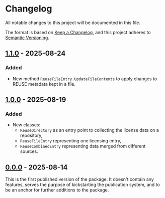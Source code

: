 <!--
SPDX-FileCopyrightText: 2024-2025 Friedrich von Never <friedrich@fornever.me>

SPDX-License-Identifier: MIT
-->

Changelog
=========
All notable changes to this project will be documented in this file.

The format is based on [Keep a Changelog](https://keepachangelog.com/en/1.0.0/), and this project adheres to [Semantic Versioning](https://semver.org/spec/v2.0.0.html).

## [1.1.0] - 2025-08-24
### Added
- New method `ReuseFileEntry.UpdateFileContents` to apply changes to REUSE metadata kept in a file.

## [1.0.0] - 2025-08-19
### Added
- New classes:
  - `ReuseDirectory` as an entry point to collecting the license data on a repository,
  - `ReuseFileEntry` representing one licensing entry,
  - `ReuseCombinedEntry` representing data merged from different sources.

## [0.0.0] - 2025-08-14
This is the first published version of the package. It doesn't contain any features, serves the purpose of kickstarting the publication system, and to be an anchor for further additions to the package.

[0.0.0]: https://github.com/ForNeVeR/dotnet-reuse/releases/tag/v0.0.0
[1.0.0]: https://github.com/ForNeVeR/dotnet-reuse/compare/v0.0.0...v1.0.0
[1.1.0]: https://github.com/ForNeVeR/dotnet-reuse/compare/v1.0.0...v1.1.0
[Unreleased]: https://github.com/ForNeVeR/dotnet-reuse/compare/v1.1.0...HEAD
